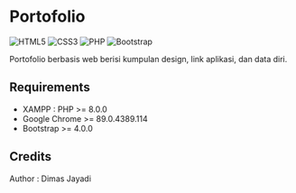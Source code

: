 # Portofolio
<img alt="HTML5" src="https://img.shields.io/badge/html5%20-%23E34F26.svg?&style=for-the-badge&logo=html5&logoColor=white"/> <img alt="CSS3" src="https://img.shields.io/badge/css3%20-%231572B6.svg?&style=for-the-badge&logo=css3&logoColor=white"/>
<img alt="PHP" src="https://img.shields.io/badge/php-%23777BB4.svg?&style=for-the-badge&logo=php&logoColor=white"/> <img alt="Bootstrap" src="https://img.shields.io/badge/bootstrap%20-%23563D7C.svg?&style=for-the-badge&logo=bootstrap&logoColor=white"/>

Portofolio berbasis web berisi kumpulan design, link aplikasi, dan data diri.

## Requirements

* XAMPP : PHP >= 8.0.0
* Google Chrome >= 89.0.4389.114
* Bootstrap >= 4.0.0

## Credits

Author : Dimas Jayadi
